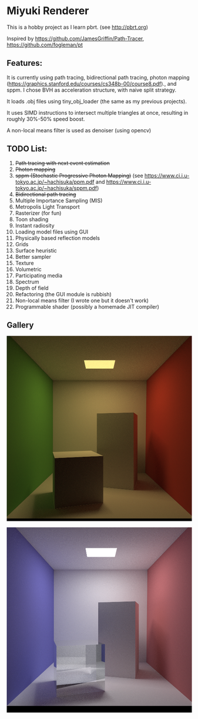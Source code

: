 # Miyuki Renderer

This is a hobby project as I learn pbrt. (see http://pbrt.org)

Inspired by https://github.com/JamesGriffin/Path-Tracer, 	https://github.com/fogleman/pt

##  Features:

It is currently using path tracing, bidirectional path tracing, photon mapping (https://graphics.stanford.edu/courses/cs348b-00/course8.pdf)., and sppm. I chose BVH as acceleration structure, with naive split strategy.

It loads .obj files using tiny_obj_loader (the same as my previous projects).

It uses SIMD instructions to intersect multiple triangles at once, resulting in roughly 30%-50% speed boost.

A non-local means filter is used as denoiser (using opencv)

## TODO List:

1. ~~Path tracing with next event estimation~~
2. ~~Photon mapping~~
3. ~~sppm  (Stochastic Progressive Photon Mapping)~~ (see https://www.ci.i.u-tokyo.ac.jp/~hachisuka/ppm.pdf and https://www.ci.i.u-tokyo.ac.jp/~hachisuka/sppm.pdf)
4. ~~Bidirectional path tracing~~
5. Multiple Importance Sampling (MIS)
6. Metropolis Light Transport
7. Rasterizer (for fun)
8. Toon shading
9. Instant radiosity
10. Loading model files using GUI
11. Physically based reflection models
12. Grids
13. Surface heuristic
14. Better sampler
15. Texture
16. Volumetric
17. Participating media
18. Spectrum
19. Depth of field
20. Refactoring (the GUI module is rubbish)
21. Non-local means filter (I wrote one but it doesn't work)
22. Programmable shader (possibly a homemade JIT compiler)

## Gallery

![](gallery/snapshots-Sun-Dec-30-15-01-56-2018-.png)

![](gallery/snapshots-Sun-Dec-30-15-35-17-2018-.png)
